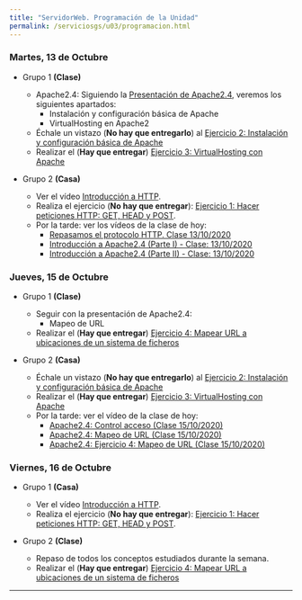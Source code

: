 ```yaml
---
title: "ServidorWeb. Programación de la Unidad"
permalink: /serviciosgs/u03/programacion.html
---
```


### Martes, 13 de Octubre

* Grupo 1 **(Clase)**

    * Apache2.4: Siguiendo la [Presentación de Apache2.4](https://docs.google.com/presentation/d/e/2PACX-1vSciwRh5eeUkr3EDC3gpzcL-FVD11Fh7oBBfniqEnn4LUgm8FfKc4m9kuRRIJg8VWsNqnXJyZp8Fo1B/pub?start=true&loop=false&delayms=3000), veremos los siguientes apartados:
        * Instalación y configuración básica de Apache
        * VirtualHosting en Apache2
    * Échale un vistazo (**No hay que entregarlo**) al [Ejercicio 2: Instalación y configuración básica de Apache](ejercicio2.html)
    * Realizar el (**Hay que entregar**) [Ejercicio 3: VirtualHosting con Apache](ejercicio3.html)

* Grupo 2 **(Casa)**

    * Ver el vídeo [Introducción a HTTP](https://www.youtube.com/watch?v=G8if3rk7L-I).
    * Realiza el ejercicio (**No hay que entregar**): [Ejercicio 1: Hacer peticiones HTTP: GET, HEAD y POST](ejercicio1.html).
    * Por la tarde: ver los vídeos de la clase de hoy:
        * [Repasamos el protocolo HTTP. Clase 13/10/2020](https://youtu.be/zlpr8-yqchk)
        * [Introducción a Apache2.4  (Parte I) - Clase: 13/10/2020](https://youtu.be/K0vZHfwTcvM)
        * [Introducción a Apache2.4  (Parte II) - Clase: 13/10/2020](https://youtu.be/OsDFHLS2bdg)


### Jueves, 15 de Octubre

* Grupo 1 **(Clase)**

    * Seguir con la presentación de Apache2.4:
        * Mapeo de URL
    * Realizar el (**Hay que entregar**) [Ejercicio 4: Mapear URL a ubicaciones de un sistema de ficheros](ejercicio4.html)

* Grupo 2 **(Casa)**

    * Échale un vistazo (**No hay que entregarlo**) al [Ejercicio 2: Instalación y configuración básica de Apache](ejercicio2.html)
    * Realizar el (**Hay que entregar**) [Ejercicio 3: VirtualHosting con Apache](ejercicio3.html)
    * Por la tarde: ver el vídeo de la clase de hoy:
        * [Apache2.4: Control acceso (Clase 15/10/2020)](https://www.youtube.com/watch?v=TRoCcxRVhhY)
        * [Apache2.4: Mapeo de URL (Clase 15/10/2020)](https://www.youtube.com/watch?v=w4kP9XbuuCA)
        * [Apache2.4: Ejercicio 4: Mapeo de URL (Clase 15/10/2020)](https://www.youtube.com/watch?v=G3QhjLBhjMU)


### Viernes, 16 de Octubre

* Grupo 1 **(Casa)**

    * Ver el vídeo [Introducción a HTTP](https://www.youtube.com/watch?v=G8if3rk7L-I).
    * Realiza el ejercicio (**No hay que entregar**): [Ejercicio 1: Hacer peticiones HTTP: GET, HEAD y POST](ejercicio1.html).

* Grupo 2 **(Clase)**

    * Repaso de todos los conceptos estudiados durante la semana.
    * Realizar el (**Hay que entregar**) [Ejercicio 4: Mapear URL a ubicaciones de un sistema de ficheros](ejercicio4.html)

- - -